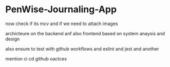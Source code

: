 # PenWise-Journaling-App


now check if its mcv and if we need to attach images

archicteure on the backend anf also frontend based on system anaysis and design


also ensure to test with github workflows and eslint and jest and another


mention ci cd github oactces
